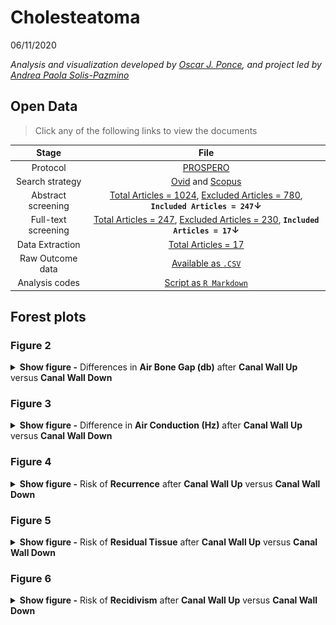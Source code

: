 Cholesteatoma
================
06/11/2020

<i>Analysis and visualization developed by [Oscar J.
Ponce](https://twitter.com/PonceOJ), and project led by [Andrea Paola
Solis-Pazmino](https://twitter.com/paosolpaz18)</i>

## Open Data

> Click any of the following links to view the documents

|        Stage        |                                                                                                                                                                                File                                                                                                                                                                                 |
|:-------------------:|:-------------------------------------------------------------------------------------------------------------------------------------------------------------------------------------------------------------------------------------------------------------------------------------------------------------------------------------------------------------------:|
|      Protocol       |                                                                                                                                         [PROSPERO](https://www.crd.york.ac.uk/prospero/display_record.php?RecordID=184029)                                                                                                                                          |
|   Search strategy   |                                                                                 [Ovid](https://github.com/ponceoscarj/Cholesteatoma/blob/main/2%20Search%20Strategy/ovid.csv) and [Scopus](https://github.com/ponceoscarj/Cholesteatoma/blob/main/2%20Search%20Strategy/scopus.csv)                                                                                 |
| Abstract screening  |   [Total Articles = 1024](https://github.com/ponceoscarj/Cholesteatoma/blob/main/3%20Articles%20for%20Abstract%20Screening/AbstractScreening_TotalStudies.txt), [Excluded Articles = 780](https://github.com/ponceoscarj/Cholesteatoma/blob/main/3%20Articles%20for%20Abstract%20Screening/AbstractScreening_ExcludedStudies.txt), **`Included Articles = 247`↓**   |
| Full-text screening | [Total Articles = 247](https://github.com/ponceoscarj/Cholesteatoma/blob/main/4%20Articles%20for%20Full%20Text%20Screening/FulltextScreening_TotalStudies.txt), [Excluded Articles = 230](https://github.com/ponceoscarj/Cholesteatoma/blob/main/4%20Articles%20for%20Full%20Text%20Screening/FulltextScreening_ExcludedStudies.txt), **`Included Articles = 17`↓** |
|   Data Extraction   |                                                                                                      [Total Articles = 17](https://github.com/ponceoscarj/Cholesteatoma/blob/main/5%20Included%20Articles%20for%20Data%20Extraction/IncludedStudies_SRMA.txt)                                                                                                       |
|  Raw Outcome data   |                                                                                                                           [Available as `.CSV`](https://github.com/ponceoscarj/Cholesteatoma/blob/main/6%20Extracted%20Data/outcomes.csv)                                                                                                                           |
|   Analysis codes    |                                                                                                                                 [Script as `R Markdown`](https://github.com/ponceoscarj/Cholesteatoma/blob/main/Cholesteatoma.Rmd)                                                                                                                                  |

## Forest plots

### Figure 2

<details>
<summary>
<b>Show figure -</b> Differences in <b>Air Bone Gap (db)</b> after
<b>Canal Wall Up</b> versus <b>Canal Wall Down</b>
</summary>

![](8%20Forestplots/abg-1.svg)<!-- -->

</details>

### Figure 3

<details>
<summary>
<b>Show figure -</b> Difference in <b>Air Conduction (Hz)</b> after
<b>Canal Wall Up</b> versus <b>Canal Wall Down</b>
</summary>

![](8%20Forestplots/ac-1.svg)<!-- -->

</details>

### Figure 4

<details>
<summary>
<b>Show figure -</b> Risk of <b>Recurrence</b> after <b>Canal Wall
Up</b> versus <b>Canal Wall Down</b>
</summary>

![](8%20Forestplots/recurrence-1.svg)<!-- -->

</details>

### Figure 5

<details>
<summary>
<b>Show figure -</b> Risk of <b>Residual Tissue</b> after <b>Canal Wall
Up</b> versus <b>Canal Wall Down</b>
</summary>

![](8%20Forestplots/residual-1.svg)<!-- -->

</details>

### Figure 6

<details>
<summary>
<b>Show figure -</b> Risk of <b>Recidivism</b> after <b>Canal Wall
Up</b> versus <b>Canal Wall Down</b>
</summary>

![](8%20Forestplots/recidivism-1.svg)<!-- -->

</details>
